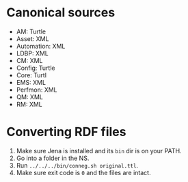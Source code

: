 # Canonical sources

- AM: Turtle
- Asset: XML
- Automation: XML
- LDBP: XML
- CM: XML
- Config: Turtle
- Core: Turtl
- EMS: XML
- Perfmon: XML
- QM: XML
- RM: XML

# Converting RDF files

1. Make sure Jena is installed and its `bin` dir is on your PATH.
2. Go into a folder in the NS.
3. Run `../../../bin/conneg.sh original.ttl`.
4. Make sure exit code is `0` and the files are intact.

